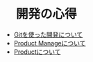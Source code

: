 # 　開発の心得

- [Gitを使った開発について](./git.md)
- [Product Manageについて](./pm.md)
- [Productについて](./Product.md)


